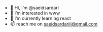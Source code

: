 - 👋 Hi, I’m @saeidsardari
- 👀 I’m interested in www
- 🌱 I’m currently learning react
- 📫 reach me on 
saeidsardariii@gmail.com
<!---
saeidsardari/saeidsardari is a ✨ special ✨ repository because its `README.md` (this file) appears on your GitHub profile.
You can click the Preview link to take a look at your changes.
--->
